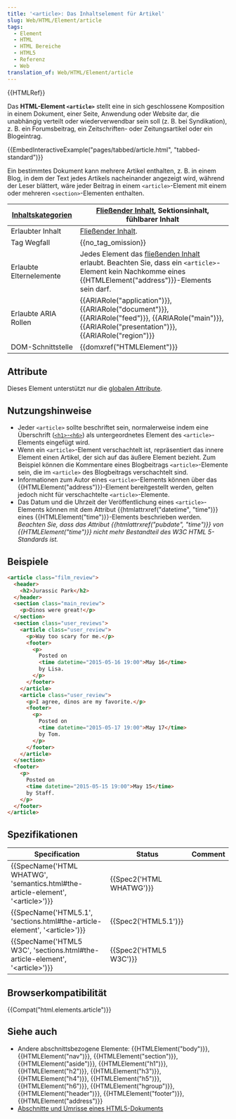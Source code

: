 ```yaml
---
title: '<article>: Das Inhaltselement für Artikel'
slug: Web/HTML/Element/article
tags:
  - Element
  - HTML
  - HTML Bereiche
  - HTML5
  - Referenz
  - Web
translation_of: Web/HTML/Element/article
---
```

{{HTMLRef}}

Das **HTML-Element `<article>`** stellt eine in sich geschlossene Komposition in einem Dokument, einer Seite, Anwendung oder Website dar, die unabhängig verteilt oder wiederverwendbar sein soll (z. B. bei Syndikation), z. B. ein Forumsbeitrag, ein Zeitschriften- oder Zeitungsartikel oder ein Blogeintrag.

{{EmbedInteractiveExample("pages/tabbed/article.html", "tabbed-standard")}}

Ein bestimmtes Dokument kann mehrere Artikel enthalten, z. B. in einem Blog, in dem der Text jedes Artikels nacheinander angezeigt wird, während der Leser blättert, wäre jeder Beitrag in einem `<article>`-Element mit einem oder mehreren `<section>`-Elementen enthalten.

| [Inhaltskategorien](/de/docs/HTML/Content_categories) | [Fließender Inhalt](/de/docs/HTML/Content_categories#Flow_content), Sektionsinhalt, fühlbarer Inhalt                                                                                                                   |
| ----------------------------------------------------- | ---------------------------------------------------------------------------------------------------------------------------------------------------------------------------------------------------------------------- |
| Erlaubter Inhalt                                      | [Fließender Inhalt](/de/docs/HTML/Content_categories#Flow_content).                                                                                                                                                    |
| Tag Wegfall                                           | {{no_tag_omission}}                                                                                                                                                                                               |
| Erlaubte Elternelemente                               | Jedes Element das [fließenden Inhalt](/de/docs/HTML/Content_categories#Flow_content) erlaubt. Beachten Sie, dass ein `<article>`-Element kein Nachkomme eines {{HTMLElement("address")}}-Elements sein darf. |
| Erlaubte ARIA Rollen                                  | {{ARIARole("application")}}, {{ARIARole("document")}}, {{ARIARole("feed")}}, {{ARIARole("main")}}, {{ARIARole("presentation")}}, {{ARIARole("region")}}                 |
| DOM-Schnittstelle                                     | {{domxref("HTMLElement")}}                                                                                                                                                                                   |

## Attribute

Dieses Element unterstützt nur die [globalen Attribute](/de/docs/Web/HTML/Global_attributes).

## Nutzungshinweise

- Jeder `<article>` sollte beschriftet sein, normalerweise indem eine Überschrift ([`<h1>`-`<h6>`](/de/docs/Web/HTML/Element/Heading_Elements)) als untergeordnetes Element des `<article>`-Elements eingefügt wird.
- Wenn ein `<article>`-Element verschachtelt ist, repräsentiert das innere Element einen Artikel, der sich auf das äußere Element bezieht. Zum Beispiel können die Kommentare eines Blogbeitrags `<article>`-Elemente sein, die im `<article>` des Blogbeitrags verschachtelt sind.
- Informationen zum Autor eines `<article>`-Elements können über das {{HTMLElement("address")}}-Element bereitgestellt werden, gelten jedoch nicht für verschachtelte `<article>`-Elemente.
- Das Datum und die Uhrzeit der Veröffentlichung eines `<article>`-Elements können mit dem Attribut {{htmlattrxref("datetime", "time")}} eines {{HTMLElement("time")}}-Elements beschrieben werden. _Beachten Sie, dass das Attribut {{htmlattrxref("pubdate", "time")}} von {{HTMLElement("time")}} nicht mehr Bestandteil des W3C HTML 5-Standards ist._

## Beispiele

```html
<article class="film_review">
  <header>
    <h2>Jurassic Park</h2>
  </header>
  <section class="main_review">
    <p>Dinos were great!</p>
  </section>
  <section class="user_reviews">
    <article class="user_review">
      <p>Way too scary for me.</p>
      <footer>
        <p>
          Posted on
          <time datetime="2015-05-16 19:00">May 16</time>
          by Lisa.
        </p>
      </footer>
    </article>
    <article class="user_review">
      <p>I agree, dinos are my favorite.</p>
      <footer>
        <p>
          Posted on
          <time datetime="2015-05-17 19:00">May 17</time>
          by Tom.
        </p>
      </footer>
    </article>
  </section>
  <footer>
    <p>
      Posted on
      <time datetime="2015-05-15 19:00">May 15</time>
      by Staff.
    </p>
  </footer>
</article>
```

## Spezifikationen

| Specification                                                                                                    | Status                           | Comment |
| ---------------------------------------------------------------------------------------------------------------- | -------------------------------- | ------- |
| {{SpecName('HTML WHATWG', 'semantics.html#the-article-element', '&lt;article&gt;')}} | {{Spec2('HTML WHATWG')}} |         |
| {{SpecName('HTML5.1', 'sections.html#the-article-element', '&lt;article&gt;')}}         | {{Spec2('HTML5.1')}}     |         |
| {{SpecName('HTML5 W3C', 'sections.html#the-article-element', '&lt;article&gt;')}}     | {{Spec2('HTML5 W3C')}}     |         |

## Browserkompatibilität

{{Compat("html.elements.article")}}

## Siehe auch

- Andere abschnittsbezogene Elemente: {{HTMLElement("body")}}, {{HTMLElement("nav")}}, {{HTMLElement("section")}}, {{HTMLElement("aside")}}, {{HTMLElement("h1")}}, {{HTMLElement("h2")}}, {{HTMLElement("h3")}}, {{HTMLElement("h4")}}, {{HTMLElement("h5")}}, {{HTMLElement("h6")}}, {{HTMLElement("hgroup")}}, {{HTMLElement("header")}}, {{HTMLElement("footer")}}, {{HTMLElement("address")}}
- [Abschnitte und Umrisse eines HTML5-Dokuments](/de/docs/Web/Guide/HTML/Sections_and_Outlines_of_an_HTML5_document)
